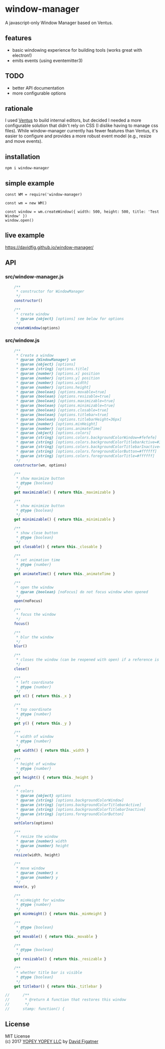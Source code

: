 # window-manager
A javascript-only Window Manager based on Ventus.

## features
* basic windowing experience for building tools (works great with electron!)
* emits events (using eventemitter3)

## TODO
* better API documentation
* more configurable options

## rationale

I used [Ventus](https://github.com/rlamana/Ventus) to build internal editors, but decided I needed a more configurable solution that didn't rely on CSS (I dislike having to manage css files). While window-manager currently has fewer features than Ventus, it's easier to configure and provides a more robust event model (e.g., resize and move events).

## installation

    npm i window-manager

## simple example

    const WM = require('window-manager)

    const wm = new WM()

    const window = wm.createWindow({ width: 500, height: 500, title: 'Test Window' })
    window.open()

## live example
https://davidfig.github.io/window-manager/

## API
### src/window-manager.js
```js
    /**
     * constructor for WindowManager
     */
    constructor()

    /**
     * create window
     * @param {object} [options] see below for options
     */
    createWindow(options)

```
### src/window.js
```js
    /**
     * Create a window
     * @param {WindowManager} wm
     * @param {object} [options]
     * @param {string} [options.title]
     * @param {number} [options.x] position
     * @param {number} [options.y] position
     * @param {number} [options.width]
     * @param {number} [options.height]
     * @param {boolean} [options.movable=true]
     * @param {boolean} [options.resizable=true]
     * @param {boolean} [options.maximizable=true]
     * @param {boolean} [options.minimizable=true]
     * @param {boolean} [options.closable=true]
     * @param {boolean} [options.titlebar=true]
     * @param {boolean} [options.titlebarHeight=36px]
     * @param {number} [options.minHeight]
     * @param {number} [options.animateTime]
     * @param {object} [options.colors]
     * @param {string} [options.colors.backgroundColorWindow=#fefefe]
     * @param {string} [options.colors.backgroundColorTitlebarActive=#365d98]
     * @param {string} [options.colors.backgroundColorTitlebarInactive=#888888]
     * @param {string} [options.colors.foregroundColorButton=#ffffff]
     * @param {string} [options.colors.foregroundColorTitle=#ffffff]
     */
    constructor(wm, options)

    /**
     * show maximize button
     * @type {boolean}
     */
    get maximizable() { return this._maximizable }

    /**
     * show minimize button
     * @type {boolean}
     */
    get minimizable() { return this._minimizable }

    /**
     * show close button
     * @type {boolean}
     */
    get closable() { return this._closable }

    /**
     * set animation time
     * @type {number}
     */
    get animateTime() { return this._animateTime }

    /**
     * open the window
     * @param {boolean} [noFocus] do not focus window when opened
     */
    open(noFocus)

    /**
     * focus the window
     */
    focus()

    /**
     * blur the window
     */
    blur()

    /**
     * closes the window (can be reopened with open) if a reference is saved
     */
    close()

    /**
     * left coordinate
     * @type {number}
     */
    get x() { return this._x }

    /**
     * top coordinate
     * @type {number}
     */
    get y() { return this._y }

    /**
     * width of window
     * @type {number}
     */
    get width() { return this._width }

    /**
     * height of window
     * @type {number}
     */
    get height() { return this._height }

    /**
     * colors
     * @param {object} options
     * @param {string} [options.backgroundColorWindow]
     * @param {string} [options.backgroundColorTitlebarActive]
     * @param {string} [options.backgroundColorTitlebarInactive]
     * @param {string} [options.foregroundColorButton]
     */
    setColors(options)

    /**
     * resize the window
     * @param {number} width
     * @param {number} height
     */
    resize(width, height)

    /**
     * move window
     * @param {number} x
     * @param {number} y
     */
    move(x, y)

    /**
     * minHeight for window
     * @type {number}
     */
    get minHeight() { return this._minHeight }

    /**
     * @type {boolean}
     */
    get movable() { return this._movable }

    /**
     * @type {boolean}
     */
    get resizable() { return this._resizable }

    /**
     * whether title bar is visible
     * @type {boolean}
     */
    get titlebar() { return this._titlebar }

// 		/**
// 		 * @return A function that restores this window
// 		 */
// 		stamp: function() {

```
## License  
MIT License  
(c) 2017 [YOPEY YOPEY LLC](https://yopeyopey.com/) by [David Figatner](https://twitter.com/yopey_yopey/)
